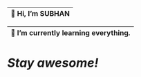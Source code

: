 
| 👋 Hi, I’m SUBHAN                    
|----

| 🌱 I’m currently learning everything.   
|----


# <i>Stay awesome!</i>
          
